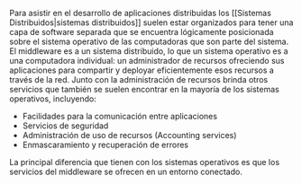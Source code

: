 Para asistir en el desarrollo de aplicaciones distribuidas los [[Sistemas Distribuidos|sistemas distribuidos]] suelen estar organizados para tener una capa de software separada que se encuentra lógicamente posicionada sobre el sistema operativo de las computadoras que son parte del sistema.
El middleware es a un sistema distribuido, lo que un sistema operativo es a una computadora individual: un administrador de recursos ofreciendo sus aplicaciones para compartir y deployar eficientemente esos recursos a través de la red. Junto con la administración de recursos brinda otros servicios que también se suelen encontrar en la mayoría de los sistemas operativos, incluyendo:
- Facilidades para la comunicación entre aplicaciones
- Servicios de seguridad 
- Administración de uso de recursos (Accounting services)
- Enmascaramiento y recuperación de errores

La principal diferencia que tienen con los sistemas operativos es que los servicios del middleware se ofrecen en un entorno conectado.